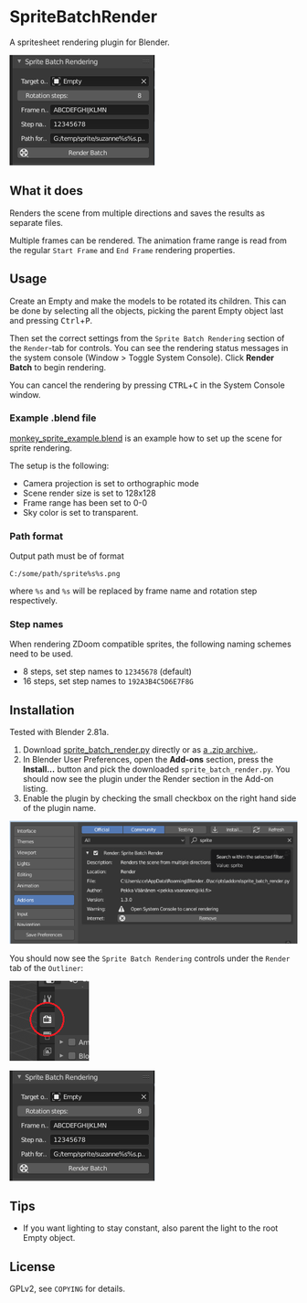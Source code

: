 SpriteBatchRender
=================

A spritesheet rendering plugin for Blender.

![Blender addon GUI](doc/gui.png)

## What it does

Renders the scene from multiple directions and saves the results as separate files.

Multiple frames can be rendered. The animation frame range is read from the regular
`Start Frame` and `End Frame` rendering properties.

## Usage

Create an Empty and make the models to be rotated its children. This can be done by selecting all the objects, picking the parent Empty object last and pressing <kbd>Ctrl</kbd>+<kbd>P</kbd>.

Then set the correct settings from the `Sprite Batch Rendering` section of the `Render`-tab for controls. You can see the rendering status messages in the system console (Window > Toggle System Console). Click **Render Batch** to begin rendering.

You can cancel the rendering by pressing <kbd>CTRL</kbd>+<kbd>C</kbd> in the System Console window.

### Example .blend file
[monkey_sprite_example.blend](https://www.lofibucket.com/blender/monkey_sprite_example.blend) is an example how to set up the scene for sprite rendering.

The setup is the following:
* Camera projection is set to orthographic mode
* Scene render size is set to 128x128
* Frame range has been set to 0-0
* Sky color is set to transparent.

### Path format

Output path must be of format

    C:/some/path/sprite%s%s.png

where `%s` and `%s` will be replaced by frame name and rotation step respectively.

### Step names
When rendering ZDoom compatible sprites, the following naming schemes need to be used.

* 8 steps, set step names to `12345678` (default)
* 16 steps, set step names to `192A3B4C5D6E7F8G`

## Installation
Tested with Blender 2.81a.

1. Download [sprite_batch_render.py](https://raw.github.com/seece/SpriteBatchRender/master/sprite_batch_render.py) directly or as [a .zip archive.](https://github.com/seece/SpriteBatchRender/archive/master.zip).
2. In Blender User Preferences, open the **Add-ons** section, press the **Install...** button and pick the downloaded `sprite_batch_render.py`. You should now see the plugin under the Render section in the Add-on listing.
3. Enable the plugin by checking the small checkbox on the right hand side of the plugin name.

![Enable the plugin from settings.](doc/installation.png)

You should now see the `Sprite Batch Rendering` controls under the `Render` tab of the `Outliner`:

![The tab](doc/tab.png)

![Blender addon GUI](doc/gui.png)

## Tips

* If you want lighting to stay constant, also parent the light to the root Empty object.

## License
GPLv2, see `COPYING` for details.



